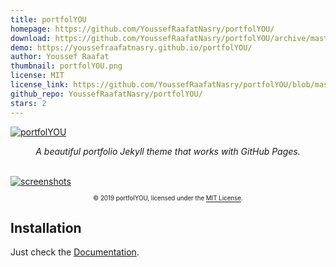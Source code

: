 ```yaml
---
title: portfolYOU
homepage: https://github.com/YoussefRaafatNasry/portfolYOU/
download: https://github.com/YoussefRaafatNasry/portfolYOU/archive/master.zip
demo: https://youssefraafatnasry.github.io/portfolYOU/
author: Youssef Raafat
thumbnail: portfolYOU.png
license: MIT
license_link: https://github.com/YoussefRaafatNasry/portfolYOU/blob/master/LICENSE
github_repo: YoussefRaafatNasry/portfolYOU/
stars: 2
---
```


[![portfolYOU](https://github.com/YoussefRaafatNasry/portfolYOU/blob/master/docs/header.png?raw=true)](https://youssefraafatnasry.github.io/portfolYOU/)

<div align="center">
    <i>A beautiful portfolio Jekyll theme that works with GitHub Pages.</i><br><br>
</div>

[![screenshots](https://github.com/YoussefRaafatNasry/portfolYOU/blob/master/docs/portfolYOU.gif?raw=true)](https://youssefraafatnasry.github.io/portfolYOU/)

<div align="center">
    <sub><sup>© 2019 portfolYOU, licensed under the <a href="./LICENSE">MIT License</a>.</sup></sub>
</div>

## Installation

Just check the [Documentation](https://youssefraafatnasry.github.io/portfolYOU/docs).
